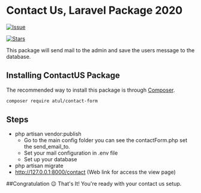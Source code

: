 Contact Us, Laravel Package 2020
=======================

[![Issue](https://img.shields.io/github/issues/iamrajput/contactUs-package.svg?style=flat-square)](https://github.com/iamrajput/contactUs-package/issues)

[![Stars](https://img.shields.io/github/stars/iamrajput/contactUs-package.svg?style=flat-square)](https://github.com/iamrajput/contactUs-package/stargazers)

This package will send mail to the admin and save the users message to the database.

## Installing ContactUS Package

The recommended way to install this package is through
[Composer](https://getcomposer.org/).

```bash
composer require atul/contact-form
```
## Steps

- php artisan vendor:publish
  - Go to the main config folder you can see the contactForm.php set the send_email_to.
  - Set your mail configuration in .env file
  - Set up your database
- php artisan migrate
- http://127.0.0.1:8000/contact (Web link for access the view page)

##Congratulation 😉
That's It! You're ready with your contact us setup.

 


